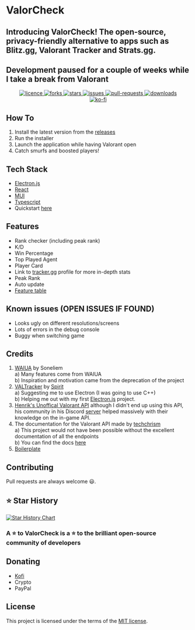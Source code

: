 # ValorCheck

<h2>Introducing ValorCheck! The open-source, privacy-friendly alternative to apps such as Blitz.gg, Valorant Tracker and Strats.gg.</h2>

<h2>Development paused for a couple of weeks while I take a break from Valorant</h2>

<p align="center">
<a href="https://github.com/yvanlok/valorcheck/blob/main/LICENSE" target="_blank">
<img src="https://img.shields.io/github/license/yvanlok/valorcheck?style=flat-square" alt="licence" />
</a>
<a href="https://github.com/yvanlok/valorcheck/fork" target="_blank">
<img src="https://img.shields.io/github/forks/yvanlok/valorcheck?style=flat-square" alt="forks"/>
</a>
<a href="https://github.com/yvanlok/valorcheck/stargazers" target="_blank">
<img src="https://img.shields.io/github/stars/yvanlok/valorcheck?style=flat-square" alt="stars"/>
</a>
<a href="https://github.com/yvanlok/valorcheck/issues" target="_blank">
<img src="https://img.shields.io/github/issues/yvanlok/valorcheck?style=flat-square" alt="issues"/>
</a>
<a href="https://github.com/yvanlok/valorcheck/pulls" target="_blank">
<img src="https://img.shields.io/github/issues-pr/yvanlok/valorcheck?style=flat-square" alt="pull-requests"/>
</a>
<a href="https://github.com/yvanlok/valorcheck/releases" target="_blank">
<img src="https://img.shields.io/github/downloads/yvanlok/valorcheck/total?style=flat-square" alt="downloads"/>
</a>
<br>
<a href="https://ko-fi.com/C0C7NTGQX" target="_blank">
<img src="https://ko-fi.com/img/githubbutton_sm.svg" alt="ko-fi" />
</a>
   
## How To

1. Install the latest version from the [releases](https://github.com/yvanlok/valorcheck/releases)
2. Run the installer
3. Launch the application while having Valorant open
4. Catch smurfs and boosted players!

## Tech Stack
- [Electron.js](https://www.electronjs.org/)
- [React](https://react.dev/)
- [MUI](https://mui.com/)
- [Typescript](https://www.typescriptlang.org/)
- Quickstart [here](https://github.com/hellosoftware-io/electron-typescript-react-mui)
   
## Features
- Rank checker (including peak rank)
- K/D
- Win Percentage
- Top Played Agent
- Player Card
- Link to [tracker.gg](https://tracker.gg/valorant) profile for more in-depth stats
- Peak Rank 
- Auto update
- [Feature table](https://github.com/users/yvanlok/projects/2)

## Known issues (OPEN ISSUES IF FOUND)
- Looks ugly on different resolutions/screens
- Lots of errors in the debug console
- Buggy when switching game

## Credits
1. [WAIUA](https://github.com/Soneliem/WAIUA) by Soneliem <br>
  a) Many features come from WAIUA  <br>
  b) Inspiration and motivation came from the deprecation of the project
2. [VALTracker](https://valtracker.gg) by [Spirit](https://github.com/codedotspirit) <br>
  a) Suggesting me to use Electron (I was going to use C++) <br>
  b) Helping me out with my first [Electron.js](https://www.electronjs.org/) project. 
3. [Henrik's Unoffical Valorant API](https://github.com/Henrik-3/unofficial-valorant-api)  although I didn't end up using this API, his community in his Discord [server](https://discord.gg/sWzkPtJkDg) helped massively with their knowledge on the in-game API.
4. The documentation for the Valorant API made by [techchrism](https://github.com/techchrism) <br>
   a) This project would not have been possible without the excellent documentation of all the endpoints  <br>
   b) You can find the docs [here](https://valapidocs.techchrism.me/)
5. [Boilerplate](https://github.com/hellosoftware-io/electron-typescript-react-mui)

## Contributing

Pull requests are always welcome 😃.

## ⭐️ Star History

[![Star History Chart](https://api.star-history.com/svg?repos=yvanlok/valorcheck&type=Date)](https://github.com/yvanlok/valorcheck/stargazers)

<h3>
A ⭐️ to ValorCheck is a ⭐️ to the brilliant open-source community of developers
</h3>

## Donating

- [Kofi](https://ko-fi.com/yvanl/goal?g=0)
- Crypto
- PayPal


## License

This project is licensed under the terms of the [MIT license](LICENSE).
